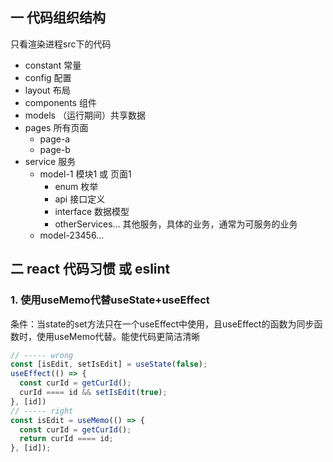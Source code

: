 ## 一 代码组织结构

只看渲染进程src下的代码
- constant 常量
- config 配置
- layout 布局
- components 组件
- models （运行期间）共享数据
- pages 所有页面
  - page-a
  - page-b
- service 服务
  - model-1 模块1 或 页面1
    - enum 枚举
    - api 接口定义
    - interface 数据模型
    - otherServices... 其他服务，具体的业务，通常为可服务的业务
  - model-23456...


## 二 react 代码习惯 或 eslint

### 1. 使用useMemo代替useState+useEffect
条件：当state的set方法只在一个useEffect中使用，且useEffect的函数为同步函数时，使用useMemo代替。能使代码更简洁清晰

```ts
// ----- wrong
const [isEdit, setIsEdit] = useState(false);
useEffect(() => {
  const curId = getCurId();
  curId ==== id && setIsEdit(true);
}, [id])
// ----- right
const isEdit = useMemo(() => {
  const curId = getCurId();
  return curId ==== id;
}, [id]);
```

